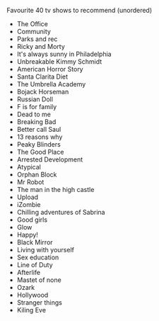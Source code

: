 Favourite 40 tv shows to recommend (unordered)
- The Office
- Community
- Parks and rec
- Ricky and Morty
- It's always sunny in Philadelphia
- Unbreakable Kimmy Schmidt
- American Horror Story
- Santa Clarita Diet
- The Umbrella Academy
- Bojack Horseman
- Russian Doll
- F is for family
- Dead to me
- Breaking Bad
- Better call Saul
- 13 reasons why
- Peaky Blinders
- The Good Place
- Arrested Development
- Atypical
- Orphan Block
- Mr Robot
- The man in the high castle
- Upload
- iZombie
- Chilling adventures of Sabrina
- Good girls
- Glow
- Happy!
- Black Mirror
- Living with yourself
- Sex education
- Line of Duty
- Afterlife
- Mastet of none
- Ozark
- Hollywood
- Stranger things
- Kiling Eve 
